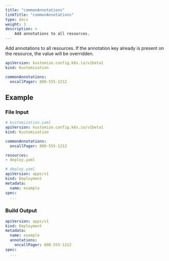 ```yaml
---
title: "commonAnnotations"
linkTitle: "commonAnnotations"
type: docs
weight: 3
description: >
    Add annotations to all resources.
---
```


Add annotations to all resources.  If the annotation key already is present on the resource,
the value will be overridden.

```yaml
apiVersion: kustomize.config.k8s.io/v1beta1
kind: Kustomization

commonAnnotations:
  oncallPager: 800-555-1212
```

## Example

### File Input

```yaml
# kustomization.yaml
apiVersion: kustomize.config.k8s.io/v1beta1
kind: Kustomization

commonAnnotations:
  oncallPager: 800-555-1212

resources:
- deploy.yaml
```

```yaml
# deploy.yaml
apiVersion: apps/v1
kind: Deployment
metadata:
  name: example
spec:
  ...
```

### Build Output

```yaml
apiVersion: apps/v1
kind: Deployment
metadata:
  name: example
  annotations:
    oncallPager: 800-555-1212
spec:
  ...
```
